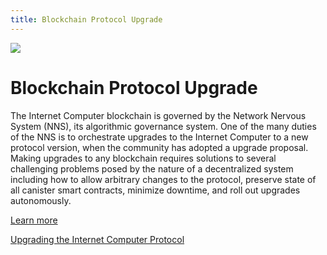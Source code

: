 ```yaml
---
title: Blockchain Protocol Upgrade
---
```


![](/img/how-it-works/upgrades.600x300.jpg)

# Blockchain Protocol Upgrade

The Internet Computer blockchain is governed by the Network Nervous System (NNS), its algorithmic governance system. One of the many duties of the NNS is to orchestrate upgrades to the Internet Computer to a new protocol version, when the community has adopted a upgrade proposal. Making upgrades to any blockchain requires solutions to several challenging problems posed by the nature of a decentralized system including how to allow arbitrary changes to the protocol, preserve state of all canister smart contracts, minimize downtime, and roll out upgrades autonomously.

[Learn more](/how-it-works/upgrades/)

[Upgrading the Internet Computer Protocol](https://medium.com/dfinity/upgrading-the-internet-computer-protocol-45bf6424b268)
